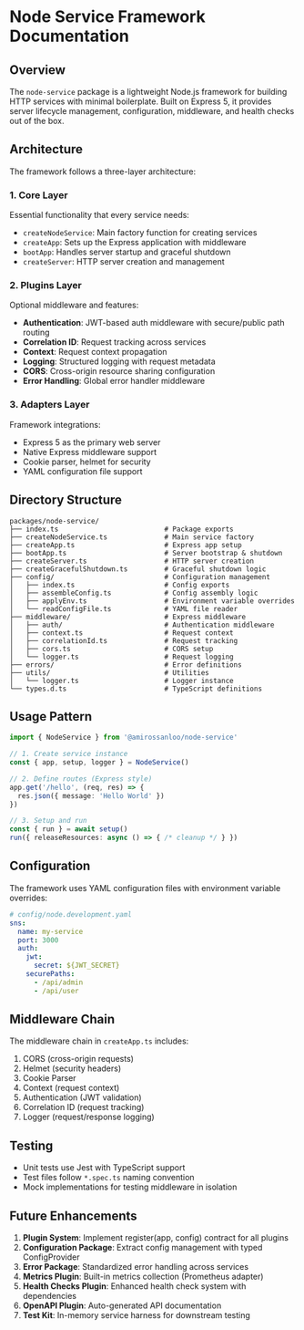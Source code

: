# Node Service Framework Documentation

## Overview

The `node-service` package is a lightweight Node.js framework for building HTTP services with minimal boilerplate. Built on Express 5, it provides server lifecycle management, configuration, middleware, and health checks out of the box.

## Architecture

The framework follows a three-layer architecture:

### 1. Core Layer
Essential functionality that every service needs:
- `createNodeService`: Main factory function for creating services
- `createApp`: Sets up the Express application with middleware
- `bootApp`: Handles server startup and graceful shutdown
- `createServer`: HTTP server creation and management

### 2. Plugins Layer
Optional middleware and features:
- **Authentication**: JWT-based auth middleware with secure/public path routing
- **Correlation ID**: Request tracking across services
- **Context**: Request context propagation
- **Logging**: Structured logging with request metadata
- **CORS**: Cross-origin resource sharing configuration
- **Error Handling**: Global error handler middleware

### 3. Adapters Layer
Framework integrations:
- Express 5 as the primary web server
- Native Express middleware support
- Cookie parser, helmet for security
- YAML configuration file support

## Directory Structure

```
packages/node-service/
├── index.ts                          # Package exports
├── createNodeService.ts              # Main service factory
├── createApp.ts                      # Express app setup
├── bootApp.ts                        # Server bootstrap & shutdown
├── createServer.ts                   # HTTP server creation
├── createGracefulShutdown.ts         # Graceful shutdown logic
├── config/                           # Configuration management
│   ├── index.ts                      # Config exports
│   ├── assembleConfig.ts             # Config assembly logic
│   ├── applyEnv.ts                   # Environment variable overrides
│   └── readConfigFile.ts             # YAML file reader
├── middleware/                       # Express middleware
│   ├── auth/                         # Authentication middleware
│   ├── context.ts                    # Request context
│   ├── correlationId.ts              # Request tracking
│   ├── cors.ts                       # CORS setup
│   └── logger.ts                     # Request logging
├── errors/                           # Error definitions
├── utils/                            # Utilities
│   └── logger.ts                     # Logger instance
└── types.d.ts                        # TypeScript definitions
```

## Usage Pattern

```typescript
import { NodeService } from '@amirossanloo/node-service'

// 1. Create service instance
const { app, setup, logger } = NodeService()

// 2. Define routes (Express style)
app.get('/hello', (req, res) => {
  res.json({ message: 'Hello World' })
})

// 3. Setup and run
const { run } = await setup()
run({ releaseResources: async () => { /* cleanup */ } })
```

## Configuration

The framework uses YAML configuration files with environment variable overrides:

```yaml
# config/node.development.yaml
sns:
  name: my-service
  port: 3000
  auth:
    jwt:
      secret: ${JWT_SECRET}
    securePaths:
      - /api/admin
      - /api/user
```

## Middleware Chain

The middleware chain in `createApp.ts` includes:
1. CORS (cross-origin requests)
2. Helmet (security headers)
3. Cookie Parser
4. Context (request context)
5. Authentication (JWT validation)
6. Correlation ID (request tracking)
7. Logger (request/response logging)

## Testing

- Unit tests use Jest with TypeScript support
- Test files follow `*.spec.ts` naming convention
- Mock implementations for testing middleware in isolation

## Future Enhancements

1. **Plugin System**: Implement register(app, config) contract for all plugins
2. **Configuration Package**: Extract config management with typed ConfigProvider
3. **Error Package**: Standardized error handling across services
4. **Metrics Plugin**: Built-in metrics collection (Prometheus adapter)
5. **Health Checks Plugin**: Enhanced health check system with dependencies
6. **OpenAPI Plugin**: Auto-generated API documentation
7. **Test Kit**: In-memory service harness for downstream testing
